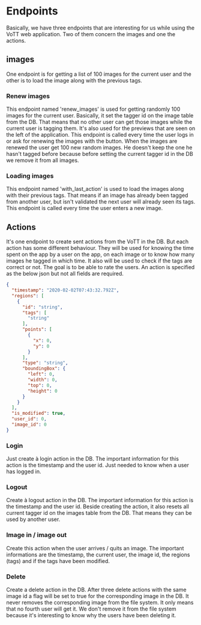 # Endpoints

Basically, we have three endpoints that are interesting for us while using the VoTT web application. Two of them concern the images and one the actions.

## images

One endpoint is for getting a list of 100 images for the current user and the other is to load the image along with the previous tags.

### Renew images

This endpoint named 'renew_images' is used for getting randomly 100 images for the current user. Basically, it set the tagger id on the image table from the DB. That means that no other user can get those images while the current user is tagging them. It's also used for the previews that are seen on the left of the application. This endpoint is called every time the user logs in or ask for renewing the images with the button. When the images are renewed the user get 100 new random images. He doesn't keep the one he hasn't tagged before because before setting the current tagger id in the DB we remove it from all images.

### Loading images

This endpoint named 'with_last_action' is used to load the images along with their previous tags. That means if an image has already been tagged from another user, but isn't validated the next user will already seen its tags. This endpoint is called every time the user enters a new image.

## Actions

It's one endpoint to create sent actions from the VoTT in the DB. But each action has some different behaviour. They will be used for knowing the time spent on the app by a user on the app, on each image or to know how many images he tagged in which time. It also will be used to check if the tags are correct or not. The goal is to be able to rate the users. An action is specified as the below json but not all fields are required.

```json
{
  "timestamp": "2020-02-02T07:43:32.792Z",
  "regions": [
    {
      "id": "string",
      "tags": [
        "string"
      ],
      "points": [
        {
          "x": 0,
          "y": 0
        }
      ],
      "type": "string",
      "boundingBox": {
        "left": 0,
        "width": 0,
        "top": 0,
        "height": 0
      }
    }
  ],
  "is_modified": true,
  "user_id": 0,
  "image_id": 0
}
```

### Login

Just create à login action in the DB. The important information for this action is the timestamp and the user id. Just needed to know when a user has logged in.

### Logout

Create à logout action in the DB. The important information for this action is the timestamp and the user id. Beside creating the action, it also resets all current tagger id on the images table from the DB. That means they can be used by another user.

### Image in / image out

Create this action when the user arrives / quits an image. The important informations are the timestamp, the current user, the image id, the regions (tags) and if the tags have been modified.

### Delete

Create a delete action in the DB. After three delete actions with the same image id a flag will be set to true for the corresponding image in the DB. It never removes the corresponding image from the file system. It only means that no fourth user will get it. We don't remove it from the file system because it's interesting to know why the users have been deleting it.